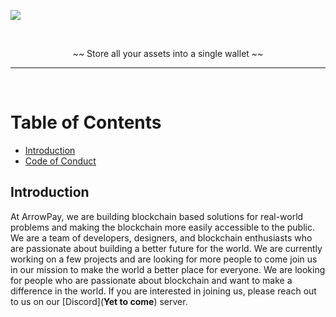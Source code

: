 ![](/profile/banner.png)

</br>

<div align="center">

~~  Store all your assets into a single wallet  ~~
</div>

---

</br>

# Table of Contents
- [Introduction](#introduction)
- [Code of Conduct](https://github.com/xArrowPay/.github/blob/main/profile/CODE-OF-CONDUCT.md)

## Introduction

At ArrowPay, we are building blockchain based solutions for real-world problems and making the blockchain more easily accessible to the public. We are a team of developers, designers, and blockchain enthusiasts who are passionate about building a better future for the world. We are currently working on a few projects and are looking for more people to come join us in our mission to make the world a better place for everyone. We are looking for people who are passionate about blockchain and want to make a difference in the world. If you are interested in joining us, please reach out to us on our [Discord](**Yet to come**) server.
